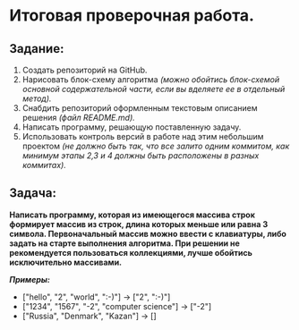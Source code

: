 # Итоговая проверочная работа.
## Задание:
1. Создать репозиторий на GitHub.
2. Нарисовать блок-схему алгоритма *(можно обойтись блок-схемой основной содержательной части, если вы вделяете ее в отдельный метод).*
3. Снабдить репозиторий оформленным текстовым описанием решения *(файл README.md).*
4. Написать программу, решающую поставленную задачу.
5. Использовать контроль версий в работе над этим небольшим проектом *(не должно быть так, что все залито одним коммитом, как минимум этапы 2,3 и 4 должны быть расположены в разных коммитах).*

## Задача:

**Написать программу, которая из имеющегося массива строк формирует массив из строк, длина которых меньше или равна 3 символа. Первоначальный массив можно ввести с клавиатуры, либо задать на старте выполнения алгоритма. При решении не рекомендуется пользоваться коллекциями, лучше обойтись исключительно массивами.**

**_Примеры:_**

+ ["hello", "2", "world", ":-)"] -> ["2", ":-)"]
+ ["1234", "1567", "-2", "computer science"] -> ["-2"]
+ ["Russia", "Denmark", "Kazan"] -> []